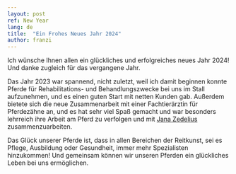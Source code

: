 ```yaml
---
layout: post
ref: New Year
lang: de
title:  "Ein Frohes Neues Jahr 2024"
author: franzi
---
```

Ich wünsche Ihnen allen ein glückliches und erfolgreiches neues Jahr 2024! Und danke zugleich für das vergangene Jahr.

Das Jahr 2023 war spannend, nicht zuletzt, weil ich damit beginnen konnte Pferde für Rehabilitations- und Behandlungszwecke bei uns im Stall aufzunehmen, und es einen guten Start mit netten Kunden gab. Außerdem bietete sich die neue Zusammenarbeit mit einer Fachtierärztin für Pferdezähne an, und es hat sehr viel Spaß gemacht und war besonders lehrreich ihre Arbeit am Pferd zu verfolgen und mit [Jana Zedelius](https://www.hestatannheilsa.is/en) zusammenzuarbeiten. 

Das Glück unserer Pferde ist, dass in allen Bereichen der Reitkunst, sei es Pflege, Ausbildung oder Gesundheit, immer mehr Spezialisten hinzukommen! Und gemeinsam können wir unseren Pferden ein glückliches Leben bei uns ermöglichen.
